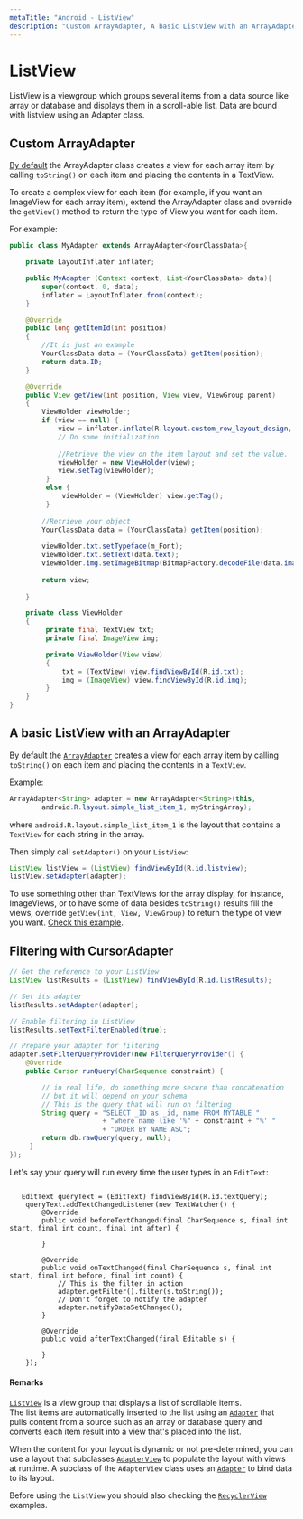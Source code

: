 ```yaml
---
metaTitle: "Android - ListView"
description: "Custom ArrayAdapter, A basic ListView with an ArrayAdapter, Filtering with CursorAdapter"
---
```


# ListView


ListView is a viewgroup which groups several items from a data source like array or database and displays them in a scroll-able list. Data are bound with listview using an Adapter class.



## Custom ArrayAdapter


[By default](http://stackoverflow.com/documentation/android/4226/listview/22771/a-basic-listview-with-an-arrayadapter#t=201609130731516972147) the ArrayAdapter class creates a view for each array item by calling `toString()` on each item and placing the contents in a TextView.

To create a complex view for each item (for example, if you want an ImageView for each array item), extend the ArrayAdapter class and override the `getView()` method to return the type of View you want for each item.

For example:

```java
public class MyAdapter extends ArrayAdapter<YourClassData>{

    private LayoutInflater inflater;

    public MyAdapter (Context context, List<YourClassData> data){
        super(context, 0, data);
        inflater = LayoutInflater.from(context);
    }

    @Override
    public long getItemId(int position)
    {
        //It is just an example
        YourClassData data = (YourClassData) getItem(position);
        return data.ID;
    }

    @Override
    public View getView(int position, View view, ViewGroup parent)
    {
        ViewHolder viewHolder;
        if (view == null) {
            view = inflater.inflate(R.layout.custom_row_layout_design, null);
            // Do some initialization
        
            //Retrieve the view on the item layout and set the value.
            viewHolder = new ViewHolder(view);
            view.setTag(viewHolder);
         }
         else {
             viewHolder = (ViewHolder) view.getTag();
         }
         
        //Retrieve your object    
        YourClassData data = (YourClassData) getItem(position);
       
        viewHolder.txt.setTypeface(m_Font);    
        viewHolder.txt.setText(data.text);              
        viewHolder.img.setImageBitmap(BitmapFactory.decodeFile(data.imageAddr));
        
        return view;
    
    }

    private class ViewHolder
    {
         private final TextView txt;
         private final ImageView img;

         private ViewHolder(View view) 
         {
             txt = (TextView) view.findViewById(R.id.txt);
             img = (ImageView) view.findViewById(R.id.img);
         }
    }
}

```



## A basic ListView with an ArrayAdapter


By default the [`ArrayAdapter`](https://developer.android.com/reference/android/widget/ArrayAdapter.html) creates a view for each array item by calling `toString()` on each item and placing the contents in a `TextView`.

Example:

```java
ArrayAdapter<String> adapter = new ArrayAdapter<String>(this,
        android.R.layout.simple_list_item_1, myStringArray);

```

where `android.R.layout.simple_list_item_1` is the layout that contains a `TextView` for each string in the array.

Then simply call `setAdapter()` on your `ListView`:

```java
ListView listView = (ListView) findViewById(R.id.listview);
listView.setAdapter(adapter);

```

To use something other than TextViews for the array display, for instance, ImageViews, or to have some of data besides `toString()` results fill the views, override `getView(int, View, ViewGroup)` to return the type of view you want. [Check this example](http://stackoverflow.com/documentation/android/4226/listview/18297/custom-array-adapter#t=201609130742332734311).



## Filtering with CursorAdapter


```java
// Get the reference to your ListView
ListView listResults = (ListView) findViewById(R.id.listResults);

// Set its adapter
listResults.setAdapter(adapter);

// Enable filtering in ListView
listResults.setTextFilterEnabled(true);

// Prepare your adapter for filtering    
adapter.setFilterQueryProvider(new FilterQueryProvider() {
    @Override
    public Cursor runQuery(CharSequence constraint) {

        // in real life, do something more secure than concatenation
        // but it will depend on your schema
        // This is the query that will run on filtering
        String query = "SELECT _ID as _id, name FROM MYTABLE "
                       + "where name like '%" + constraint + "%' "
                       + "ORDER BY NAME ASC";
        return db.rawQuery(query, null);
     }
});

```

Let's say your query will run every time the user types in an `EditText`:

```

   EditText queryText = (EditText) findViewById(R.id.textQuery);
    queryText.addTextChangedListener(new TextWatcher() {
        @Override
        public void beforeTextChanged(final CharSequence s, final int start, final int count, final int after) {

        }

        @Override
        public void onTextChanged(final CharSequence s, final int start, final int before, final int count) {
            // This is the filter in action
            adapter.getFilter().filter(s.toString());
            // Don't forget to notify the adapter
            adapter.notifyDataSetChanged();
        }

        @Override
        public void afterTextChanged(final Editable s) {

        }
    });

```



#### Remarks


[`ListView`](https://developer.android.com/reference/android/widget/ListView.html) is a view group that displays a list of scrollable items.<br />
The list items are automatically inserted to the list using an [`Adapter`](https://developer.android.com/reference/android/widget/Adapter.html) that pulls content from a source such as an array or database query and converts each item result into a view that's placed into the list.

When the content for your layout is dynamic or not pre-determined, you can use a layout that subclasses [`AdapterView`](https://developer.android.com/reference/android/widget/AdapterView.html) to populate the layout with views at runtime. A subclass of the `AdapterView` class uses an [`Adapter`](https://developer.android.com/reference/android/widget/Adapter.html) to bind data to its layout.

Before using the `ListView` you should also checking the [`RecyclerView`](http://stackoverflow.com/documentation/android/169/recyclerview#t=201609130728062984881) examples.

